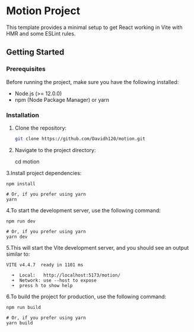 # Motion Project

This template provides a minimal setup to get React working in Vite with HMR and some ESLint rules.

## Getting Started

### Prerequisites

Before running the project, make sure you have the following installed:

- Node.js (>= 12.0.0)
- npm (Node Package Manager) or yarn

### Installation

1. Clone the repository:

   ```bash
   git clone https://github.com/Davidh120/motion.git

2. Navigate to the project directory:

    cd motion

3.Install project dependencies:

    npm install

    # Or, if you prefer using yarn
    yarn

4.To start the development server, use the following command:

    npm run dev

    # Or, if you prefer using yarn
    yarn dev

5.This will start the Vite development server, and you should see an output similar to:

    VITE v4.4.7  ready in 1101 ms

      ➜  Local:   http://localhost:5173/motion/
      ➜  Network: use --host to expose
      ➜  press h to show help



6.To build the project for production, use the following command:

    npm run build

    # Or, if you prefer using yarn
    yarn build